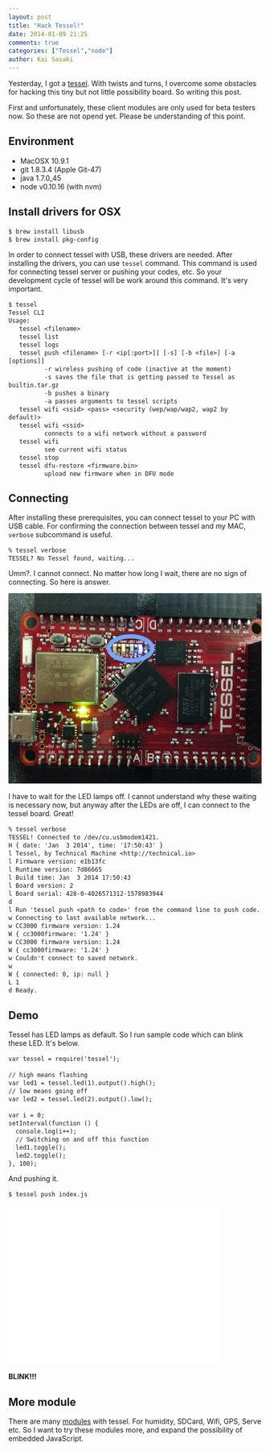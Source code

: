 ```yaml
---
layout: post
title: "Hack Tessel!"
date: 2014-01-09 21:25
comments: true
categories: ["Tessel","node"]
author: Kai Sasaki
---
```

<meta property=”og:image” content=”http://lewuathe.com/images/posts/2014-01-09-tessel-first/bootstrap_tessel.jpg” />


Yesterday, I got a [tessel](http://tessel.io/). With twists and turns, I overcome some obstacles for hacking this tiny but not little possibility board. So writing this post.

First and unfortunately, these client modules are only used for beta testers now. 
So these are not opend yet. Please be understanding of this point.

## Environment

* MacOSX 10.9.1
* git 1.8.3.4 (Apple Git-47) 
* java 1.7.0_45
* node v0.10.16 (with nvm)

## Install drivers for OSX

```
$ brew install libusb
$ brew install pkg-config
```

In order to connect tessel with USB, these drivers are needed.
After installing the drivers, you can use `tessel` command. This command is used for 
connecting tessel server or pushing your codes, etc. So your development cycle of tessel
will be work around this command. It's very important.

```
$ tessel
Tessel CLI
Usage:
   tessel <filename>
   tessel list
   tessel logs
   tessel push <filename> [-r <ip[:port>]] [-s] [-b <file>] [-a [options]]
          -r wireless pushing of code (inactive at the moment)
          -s saves the file that is getting passed to Tessel as builtin.tar.gz
          -b pushes a binary
          -a passes arguments to tessel scripts
   tessel wifi <ssid> <pass> <security (wep/wap/wap2, wap2 by default)>
   tessel wifi <ssid>
          connects to a wifi network without a password
   tessel wifi
          see current wifi status
   tessel stop
   tessel dfu-restore <firmware.bin>
          upload new firmware when in DFU mode

```

## Connecting

After installing these prerequisites, you can connect tessel to your PC with USB cable.
For confirming the connection between tessel and my MAC, `verbose` subcommand is useful.

```
% tessel verbose
TESSEL? No Tessel found, waiting...
```

Umm?. I cannot connect. No matter how long I wait, there are no sign of connecting.
So here is answer.

![Boostrap](/images/posts/2014-01-09-tessel-first/bootstrap_tessel.jpg)

I have to wait for the LED lamps off. I cannot understand why these waiting is necessary now, but anyway after the LEDs are off, I can connect to the tessel board. Great!


```
% tessel verbose
TESSEL! Connected to /dev/cu.usbmodem1421.
H { date: 'Jan  3 2014', time: '17:50:43' }
l Tessel, by Technical Machine <http://technical.io>
l Firmware version: e1b13fc
l Runtime version: 7d86665
l Build time: Jan  3 2014 17:50:43
l Board version: 2
l Board serial: 428-0-4026571312-1578983944
d
l Run 'tessel push <path to code>' from the command line to push code.
w Connecting to last available network...
w CC3000 firmware version: 1.24
W { cc3000firmware: '1.24' }
w CC3000 firmware version: 1.24
W { cc3000firmware: '1.24' }
w Couldn't connect to saved network.
w
W { connected: 0, ip: null }
L 1
d Ready.
```

## Demo

Tessel has LED lamps as default. So I run sample code which can blink these LED.
It's below.

```
var tessel = require('tessel');

// high means flashing
var led1 = tessel.led(1).output().high();
// low means going off
var led2 = tessel.led(2).output().low();

var i = 0;
setInterval(function () {
  console.log(i++);
  // Switching on and off this function
  led1.toggle();
  led2.toggle();
}, 100);
```

And pushing it.

```
$ tessel push index.js
```

<iframe width="420" height="315" src="//www.youtube.com/embed/aKLGnU9wsTo" frameborder="0" allowfullscreen></iframe>

**BLINK!!!**

## More module

There are many [modules](http://tessel.io/modules) with tessel. For humidity, SDCard, Wifi, GPS, Serve etc.
So I want to try these modules more, and expand the possibility of embedded JavaScript.

